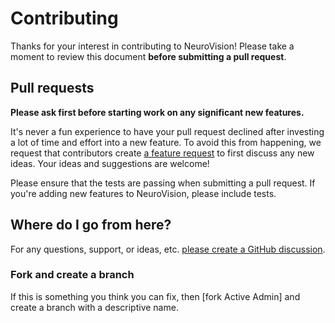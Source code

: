 # Contributing

Thanks for your interest in contributing to NeuroVision! Please take a moment to review this document **before submitting a pull request**.

## Pull requests

**Please ask first before starting work on any significant new features.**

It's never a fun experience to have your pull request declined after investing a lot of time and effort into a new feature. To avoid this from happening, we request that contributors create [a feature request](https://github.com/Shayan-Awan/NeuroVision/discussions/new?category=ideas) to first discuss any new ideas. Your ideas and suggestions are welcome!

Please ensure that the tests are passing when submitting a pull request. If you're adding new features to NeuroVision, please include tests.

## Where do I go from here?

For any questions, support, or ideas, etc. [please create a GitHub discussion](https://github.com/Shayan-Awan/NeuroVision/discussions). 

### Fork and create a branch

If this is something you think you can fix, then [fork Active Admin] and create
a branch with a descriptive name.
